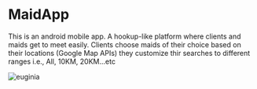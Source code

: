 # MaidApp
This is an android mobile app. A hookup-like platform where clients and maids get to meet easily. Clients choose maids of their choice based on their locations (Google Map APIs) they customize thir searches to different ranges i.e., All, 10KM, 20KM...etc 

![euginia](https://user-images.githubusercontent.com/94973730/198594400-695c0cc3-b4e8-45b2-a998-7b0b10cda752.png)
